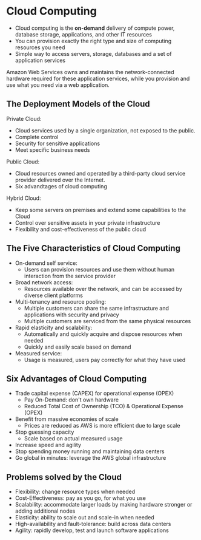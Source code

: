 # Cloud Computing

- Cloud computing is the **on-demand** delivery of compute power, database storage, applications, and other IT resources
- You can provision exactly the right type and size of computing resources you need
- Simple way to access servers, storage, databases and a set of application services

Amazon Web Services owns and maintains the network-connected hardware required for these application services, while you provision and use what you need via a web application.

## The Deployment Models of the Cloud

Private Cloud:

- Cloud services used by a single organization, not exposed to the public.
- Complete control
- Security for sensitive applications
- Meet specific business needs

Public Cloud:

- Cloud resources owned and operated by a third-party cloud service provider delivered over the Internet.
- Six advandtages of cloud computing

Hybrid Cloud:

- Keep some servers on premises and extend some capabilities to the Cloud
- Control over sensitive assets in your private infrastructure
- Flexibility and cost-effectiveness of the public cloud

## The Five Characteristics of Cloud Computing

- On-demand self service:
  - Users can provision resources and use them without human interaction from the service provider
- Broad network access:
  - Resources available over the network, and can be accessed by diverse client platforms
- Multi-tenancy and resource pooling:
  - Multiple customers can share the same infrastructure and applications with security and privacy
  - Multiple customers are serviced from the same physical resources
- Rapid elasticity and scalability:
  - Automatically and quickly acquire and dispose resources when needed
  - Quickly and easily scale based on demand
- Measured service:
  - Usage is measured, users pay correctly for what they have used

## Six Advantages of Cloud Computing

- Trade capital expense (CAPEX) for operational expense (OPEX)
  - Pay On-Demand: don't own hardware
  - Reduced Total Cost of Ownership (TCO) & Operational Expense (OPEX)
- Benefit from massive economies of scale
  - Prices are reduced as AWS is more efficient due to large scale
- Stop guessing capacity
  - Scale based on actual measured usage
- Increase speed and agility
- Stop spending money running and maintaining data centers
- Go global in minutes: leverage the AWS global infrastructure

## Problems solved by the Cloud

- Flexibility: change resource types when needed
- Cost-Effectiveness: pay as you go, for what you use
- Scalability: accommodate larger loads by making hardware stronger or adding additional nodes
- Elasticity: ability to scale out and scale-in when needed
- High-availability and fault-tolerance: build across data centers
- Agility: rapidly develop, test and launch software applications
